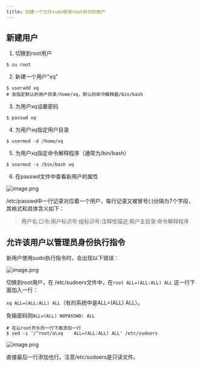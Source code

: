 ```yaml
---
title: 创建一个允许sudo使用root命令的用户
---
```


## 新建用户

1. 切换到root用户
```shell
$ su root
```

2. 新建一个用户"xq"
```shell
$ useradd xq
# 会指定默认的用户目录/home/xq，默认的命令解释器/bin/bash
```

3. 为用户xq设置密码
```shell
$ passwd xq
```

4. 为用户xq指定用户目录
```shell
$ usermod -d /home/xq
```

5. 为用户xq指定命令解释程序（通常为/bin/bash）
```shell
$ usermod -s /bin/bash xq
```

6. 在passwd文件中查看新用户的属性

![image.png](https://leo-1258140835.cos.ap-guangzhou.myqcloud.com/blogimages/1603013419232-71d9fdd2-fa2f-4d4c-8916-23f730d9f764.png)

/etc/passwd中一行记录对应着一个用户，每行记录又被冒号(:)分隔为7个字段，其格式和具体含义如下：

> 用户名:口令:用户标识号:组标识号:注释性描述:用户主目录:命令解释程序

## 允许该用户以管理员身份执行指令

新用户使用sudo执行指令时，会出现以下错误：

![image.png](https://leo-1258140835.cos.ap-guangzhou.myqcloud.com/blogimages/1603012644091-11ef9dd3-cc16-4253-be9c-3b53fdb44b99.png)

切换到root用户，在 /etc/sudoers文件中，在`root ALL=(ALL:ALL) ALL` 这一行下面加入一行：

`xq ALL=(ALL:ALL) ALL`（有的系统中是ALL=(ALL) ALL）。

免输密码则`ALL=(ALL) NOPASSWD: ALL`

```shell
# 在以root开头的一行下面添加一行
$ sed -i '/^root/a\xq    ALL=(ALL:ALL) ALL' /etc/sudoers
```
![image.png](https://leo-1258140835.cos.ap-guangzhou.myqcloud.com/blogimages/1603012471060-a7a21413-589d-4213-b5b3-77d757d806d8.png)

直接最后一行添加也行。注意/etc/sudoers是只读文件。
